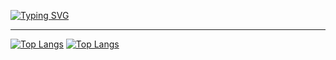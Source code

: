 <a href="https://git.io/typing-svg"><img src="https://readme-typing-svg.herokuapp.com?font=Fira+Code&size=40&pause=1000&center=true&vCenter=true&width=700&height=200&lines=Hi+there%2C+I'm+Maria;Computer+science+student" alt="Typing SVG" /></a>
___

[![Top Langs](https://github-readme-stats.vercel.app/api/top-langs/?username=iammariyas&layout=compact)](https://github.com/iammariyas/github-readme-stats)
[![Top Langs](https://github-readme-stats.vercel.app/api/top-langs/?iammariyas=anuraghazra)](https://github.com/iammariyas/github-readme-stats)
